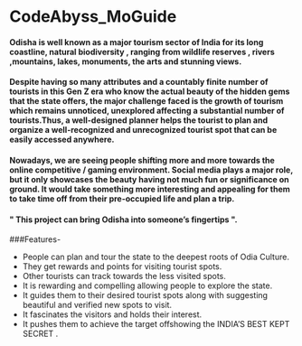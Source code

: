 # CodeAbyss_MoGuide
#### Odisha is well known as a major tourism sector of India for its long coastline, natural biodiversity , ranging from wildlife reserves , rivers ,mountains, lakes,  monuments, the arts and stunning views.  
#### Despite having so many attributes and a countably finite number of tourists in this Gen Z era who know the actual beauty of the hidden gems that the state offers, the major challenge faced is the growth of tourism which remains unnoticed, unexplored affecting a substantial number of tourists.Thus, a well-designed planner helps the tourist to plan and organize a well-recognized and unrecognized tourist spot that can be easily accessed anywhere. 
#### Nowadays, we are seeing people shifting more and more towards the online competitive / gaming environment. Social media plays a major role, but it only showcases the beauty having not much fun or significance on ground. It would take something more interesting and appealing for them to take time off from their pre-occupied life and plan a trip. 
#### " This project can bring Odisha into someone’s fingertips ". 
###Features-
* People can plan and tour the state to the deepest roots of Odia Culture. 
* They get rewards and points for visiting tourist spots.
* Other tourists can track towards the less visited spots.
* It is rewarding and compelling allowing people to explore the state.
* It guides them to their desired tourist spots along with suggesting beautiful and verified new spots to visit.
* It fascinates the visitors and holds their interest.
* It pushes them to achieve the target offshowing the INDIA’S BEST KEPT SECRET .

